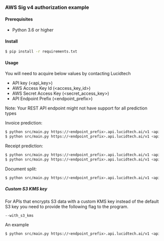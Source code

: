 ### AWS Sig v4 authorization example

#### Prerequisites

* Python 3.6 or higher

#### Install

```bash
$ pip install -r requirements.txt
```

#### Usage

You will need to acquire below values by contacting Lucidtech

* API key (<api_key>)
* AWS Access Key Id (<access_key_id>)
* AWS Secret Access Key (<secret_access_key>)
* API Endpoint Prefix (<endpoint_prefix>)

Note: Your REST API endpoint might not have support for all prediction types

Invoice prediction:

```bash
$ python src/main.py https://<endpoint_prefix>.api.lucidtech.ai/v1 <api_key> <access_key_id> <secret_access_key> invoice_prediction invoice.pdf application/pdf
$ python src/main.py https://<endpoint_prefix>.api.lucidtech.ai/v1 <api_key> <access_key_id> <secret_access_key> invoice_prediction invoice.jpeg image/jpeg
```

Receipt prediction:

```bash
$ python src/main.py https://<endpoint_prefix>.api.lucidtech.ai/v1 <api_key> <access_key_id> <secret_access_key> receipt_prediction receipt.pdf application/pdf
$ python src/main.py https://<endpoint_prefix>.api.lucidtech.ai/v1 <api_key> <access_key_id> <secret_access_key> receipt_prediction receipt.jpeg image/jpeg
```

Document split:

```bash
$ python src/main.py https://<endpoint_prefix>.api.lucidtech.ai/v1 <api_key> <access_key_id> <secret_access_key> document_split document.pdf application/pdf
```

##### Custom S3 KMS key

For APIs that encrypts S3 data with a custom KMS key instead of the default S3 key you need to provide the following flag to the program.

```
--with_s3_kms
```

An example

```bash
$ python src/main.py https://<endpoint_prefix>.api.lucidtech.ai/v1 <api_key> <access_key_id> <secret_access_key> --with_s3_kms invoice_prediction invoice.pdf application/pdf
```

